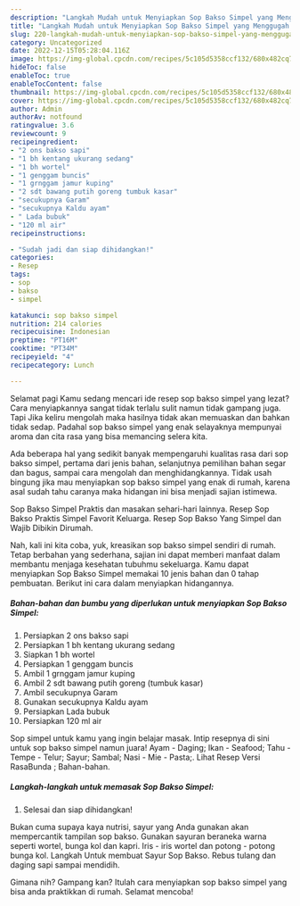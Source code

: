 ```yaml
---
description: "Langkah Mudah untuk Menyiapkan Sop Bakso Simpel yang Menggugah Selera"
title: "Langkah Mudah untuk Menyiapkan Sop Bakso Simpel yang Menggugah Selera"
slug: 220-langkah-mudah-untuk-menyiapkan-sop-bakso-simpel-yang-menggugah-selera
category: Uncategorized
date: 2022-12-15T05:28:04.116Z
image: https://img-global.cpcdn.com/recipes/5c105d5358ccf132/680x482cq70/sop-bakso-simpel-foto-resep-utama.jpg
hideToc: false
enableToc: true
enableTocContent: false
thumbnail: https://img-global.cpcdn.com/recipes/5c105d5358ccf132/680x482cq70/sop-bakso-simpel-foto-resep-utama.jpg
cover: https://img-global.cpcdn.com/recipes/5c105d5358ccf132/680x482cq70/sop-bakso-simpel-foto-resep-utama.jpg
author: Admin
authorAv: notfound
ratingvalue: 3.6
reviewcount: 9
recipeingredient:
- "2 ons bakso sapi"
- "1 bh kentang ukurang sedang"
- "1 bh wortel"
- "1 genggam buncis"
- "1 grnggam jamur kuping"
- "2 sdt bawang putih goreng tumbuk kasar"
- "secukupnya Garam"
- "secukupnya Kaldu ayam"
- " Lada bubuk"
- "120 ml air"
recipeinstructions:

- "Sudah jadi dan siap dihidangkan!"
categories:
- Resep
tags:
- sop
- bakso
- simpel

katakunci: sop bakso simpel 
nutrition: 214 calories
recipecuisine: Indonesian
preptime: "PT16M"
cooktime: "PT34M"
recipeyield: "4"
recipecategory: Lunch

---
```



Selamat pagi Kamu sedang mencari ide resep sop bakso simpel yang lezat? Cara menyiapkannya sangat tidak terlalu sulit namun tidak gampang juga. Tapi Jika keliru mengolah maka hasilnya tidak akan memuaskan dan bahkan tidak sedap. Padahal sop bakso simpel yang enak selayaknya mempunyai aroma dan cita rasa yang bisa memancing selera kita.


Ada beberapa hal yang sedikit banyak mempengaruhi kualitas rasa dari sop bakso simpel, pertama dari jenis bahan, selanjutnya pemilihan bahan segar dan bagus, sampai cara mengolah dan menghidangkannya. Tidak usah bingung jika mau menyiapkan sop bakso simpel yang enak di rumah, karena asal sudah tahu caranya maka hidangan ini bisa menjadi sajian istimewa.

Sop Bakso Simpel Praktis dan masakan sehari-hari lainnya. Resep Sop Bakso Praktis Simpel Favorit Keluarga. Resep Sop Bakso Yang Simpel dan Wajib Dibikin Dirumah.


Nah, kali ini kita coba, yuk, kreasikan sop bakso simpel sendiri di rumah. Tetap berbahan yang sederhana, sajian ini dapat memberi manfaat dalam membantu menjaga kesehatan tubuhmu sekeluarga. Kamu dapat menyiapkan Sop Bakso Simpel memakai 10 jenis bahan dan 0 tahap pembuatan. Berikut ini cara dalam menyiapkan hidangannya.

<!--inarticleads1-->

##### Bahan-bahan dan bumbu yang diperlukan untuk menyiapkan Sop Bakso Simpel:

1. Persiapkan 2 ons bakso sapi
1. Persiapkan 1 bh kentang ukurang sedang
1. Siapkan 1 bh wortel
1. Persiapkan 1 genggam buncis
1. Ambil 1 grnggam jamur kuping
1. Ambil 2 sdt bawang putih goreng (tumbuk kasar)
1. Ambil secukupnya Garam
1. Gunakan secukupnya Kaldu ayam
1. Persiapkan  Lada bubuk
1. Persiapkan 120 ml air


Sop simpel untuk kamu yang ingin belajar masak. Intip resepnya di sini untuk sop bakso simpel namun juara! Ayam - Daging; Ikan - Seafood; Tahu - Tempe - Telur; Sayur; Sambal; Nasi - Mie - Pasta;. Lihat Resep Versi RasaBunda ; Bahan-bahan. 

<!--inarticleads2-->

##### Langkah-langkah untuk memasak Sop Bakso Simpel:


1. Selesai dan siap dihidangkan!

Bukan cuma supaya kaya nutrisi, sayur yang Anda gunakan akan mempercantik tampilan sop bakso. Gunakan sayuran beraneka warna seperti wortel, bunga kol dan kapri. Iris - iris wortel dan potong - potong bunga kol. Langkah Untuk membuat Sayur Sop Bakso. Rebus tulang dan daging sapi sampai mendidih. 

Gimana nih? Gampang kan? Itulah cara menyiapkan sop bakso simpel yang bisa anda praktikkan di rumah. Selamat mencoba!
